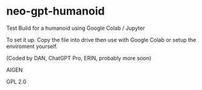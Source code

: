 # neo-gpt-humanoid

Test Build for a humanoid using Google Colab / Jupyter

To set it up. Copy the file into drive then use with Google Colab or setup the enviroment yourself.


(Coded by DAN, ChatGPT Pro, ERIN, probably more soon) 

AIGEN 

GPL 2.0

